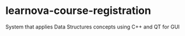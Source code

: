 # learnova-course-registration
System that applies Data Structures concepts using C++ and QT for GUI
